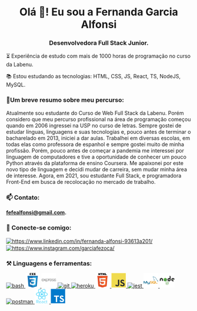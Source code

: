 <h1 align="center">Olá 👋! Eu sou a Fernanda Garcia Alfonsi</h1>
<h3 align="center">Desenvolvedora Full Stack Junior.</h3>


<p>⏳ Experiência de estudo com mais de 1000 horas  de programação no curso da Labenu.<p>
<p>📚 Estou estudando as tecnologias: HTML, CSS, JS, React, TS, NodeJS, MySQL.<p>
  
  
<h3> 🚀Um breve resumo sobre meu percurso:</h3>


Atualmente sou estudante do Curso de Web Full Stack da Labenu. Porém considero que meu percurso profissional na área de programação começou quando em 2006 ingressei na USP no curso de letras. Sempre gostei de estudar línguas, linguagens e suas tecnologias e, pouco antes de terminar o bacharelado em 2013, iniciei a dar aulas. Trabalhei em diversas escolas, em todas elas como professora de espanhol e sempre gostei muito de minha profissão. Porém, pouco antes de começar a pandemia me interessei por linguagem de computadores e tive a oportunidade de conhecer um pouco Python através da plataforma de ensino Coursera. Me apaixonei por este novo tipo de linguagem e decidi mudar de carreira, sem mudar minha área de interesse. Agora, em 2021, sou estudante Full Stack, e programadora Front-End em busca de recolocação no mercado de trabalho. 


### 📫 Contato:
 **fefealfonsi@gmail.com.**

<h3 align="left"> 🧩 Conecte-se comigo:</h3>
<p align="left">
<a href="https://linkedin.com/in/https://www.linkedin.com/in/fernanda-alfonsi-93613a201/" target="blank"><img align="center" src="https://cdn.jsdelivr.net/npm/simple-icons@3.0.1/icons/linkedin.svg" alt="https://www.linkedin.com/in/fernanda-alfonsi-93613a201/" height="30" width="40" /></a>
<a href="https://instagram.com/https://www.instagram.com/garciafezoca/" target="blank"><img align="center" src="https://cdn.jsdelivr.net/npm/simple-icons@3.0.1/icons/instagram.svg" alt="https://www.instagram.com/garciafezoca/" height="30" width="40" /></a>
</p>

<h3 align="left">⚒️ Linguagens e ferramentas:</h3>
<p align="left"> <a href="https://www.gnu.org/software/bash/" target="_blank"> <img src="https://www.vectorlogo.zone/logos/gnu_bash/gnu_bash-icon.svg" alt="bash" width="40" height="40"/> </a> <a href="https://www.w3schools.com/css/" target="_blank"> <img src="https://raw.githubusercontent.com/devicons/devicon/master/icons/css3/css3-original-wordmark.svg" alt="css3" width="40" height="40"/> </a> <a href="https://expressjs.com" target="_blank"> <img src="https://raw.githubusercontent.com/devicons/devicon/master/icons/express/express-original-wordmark.svg" alt="express" width="40" height="40"/> </a> <a href="https://git-scm.com/" target="_blank"> <img src="https://www.vectorlogo.zone/logos/git-scm/git-scm-icon.svg" alt="git" width="40" height="40"/> </a> <a href="https://heroku.com" target="_blank"> <img src="https://www.vectorlogo.zone/logos/heroku/heroku-icon.svg" alt="heroku" width="40" height="40"/> </a> <a href="https://www.w3.org/html/" target="_blank"> <img src="https://raw.githubusercontent.com/devicons/devicon/master/icons/html5/html5-original-wordmark.svg" alt="html5" width="40" height="40"/> </a> <a href="https://developer.mozilla.org/en-US/docs/Web/JavaScript" target="_blank"> <img src="https://raw.githubusercontent.com/devicons/devicon/master/icons/javascript/javascript-original.svg" alt="javascript" width="40" height="40"/> </a> <a href="https://jestjs.io" target="_blank"> <img src="https://www.vectorlogo.zone/logos/jestjsio/jestjsio-icon.svg" alt="jest" width="40" height="40"/> </a> <a href="https://www.mysql.com/" target="_blank"> <img src="https://raw.githubusercontent.com/devicons/devicon/master/icons/mysql/mysql-original-wordmark.svg" alt="mysql" width="40" height="40"/> </a> <a href="https://nodejs.org" target="_blank"> <img src="https://raw.githubusercontent.com/devicons/devicon/master/icons/nodejs/nodejs-original-wordmark.svg" alt="nodejs" width="40" height="40"/> </a> <a href="https://postman.com" target="_blank"> <img src="https://www.vectorlogo.zone/logos/getpostman/getpostman-icon.svg" alt="postman" width="40" height="40"/> </a> <a href="https://reactjs.org/" target="_blank"> <img src="https://raw.githubusercontent.com/devicons/devicon/master/icons/react/react-original-wordmark.svg" alt="react" width="40" height="40"/> </a> <a href="https://www.typescriptlang.org/" target="_blank"> <img src="https://raw.githubusercontent.com/devicons/devicon/master/icons/typescript/typescript-original.svg" alt="typescript" width="40" height="40"/> </a> </p>
